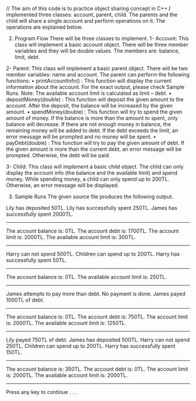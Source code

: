 // The aim of this code is to practice object sharing concept in C++.I implemented three classes: account, parent, child. The parents and the child will share a single account and perform operations on it. The operations are explained below.


2.	Program Flow
There will be three classes to implement. 
1-	Account:
This class will implement a basic account object. There will be three member variables and they will be double values. The members are: balance, limit, debt. 


2-	Parent: This class will implement a basic parent object. There will be two member variables: name and account. The parent can perform the following functions:
•	printAccountInfo() : This function will display the current information about the account. For the exact output, please check Sample Runs. 
Note: The available account limit is calculated as limit – debt.
•	depositMoney(double) : This function will deposit the given amount to the account. After the deposit, the balance will be increased by the given amount.
•	spendMoney(double) : This function will try to spend the given amount of money. If the balance is more than the amount to spent, only balance will decrease. If there are not enough money in balance, the remaining money will be added to debt. If the debt exceeds the limit, an error message will be prompted and no money will be spent.
•	payDebt(double) : This function will try to pay the given amount of debt. If the given amount is more than the current debt, an error message will be prompted. Otherwise, the debt will be paid.

3- Child: This class will implement a basic child object. The child can only display the account info (the balance and the available limit) and spend money. While spending money, a child can only spend up to 200TL. Otherwise, an error message will be displayed. 


3.	Sample Runs
The given source file produces the following output.

Lily has deposited 50TL.
Lily has successfully spent 250TL.
James has successfully spent 2000TL.

******************************
The account balance is: 0TL.
The account debt is: 1700TL.
The account limit is: 2000TL.
The available account limit is: 300TL.
******************************
Harry can not spend 500TL. Children can spend up to 200TL.
Harry has successfully spent 50TL.

******************************
The account balance is: 0TL.
The available account limit is: 250TL.
******************************
James attempts to pay more than debt. No payment is done.
James payed 1000TL of debt.

******************************
The account balance is: 0TL.
The account debt is: 750TL.
The account limit is: 2000TL.
The available account limit is: 1250TL.
******************************
Lily payed 750TL of debt.
James has deposited 500TL.
Harry can not spend 250TL. Children can spend up to 200TL.
Harry has successfully spent 150TL.

******************************
The account balance is: 350TL.
The account debt is: 0TL.
The account limit is: 2000TL.
The available account limit is: 2000TL.
******************************
Press any key to continue . . .

